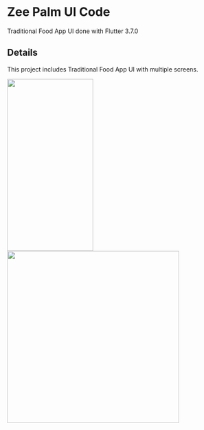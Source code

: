 # Zee Palm UI Code

Traditional Food App UI done with Flutter 3.7.0

## Details

This project includes Traditional Food App UI with multiple screens.

<img src="https://user-images.githubusercontent.com/128903428/235441178-7e627bb8-89a1-48d7-a20a-73999584c1b6.png" width="200" height="400" />
<img src="![image](https://user-images.githubusercontent.com/128903428/235441257-64abf396-dd36-4e94-b818-da1fe32431f1.png)" height="400" />
